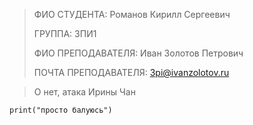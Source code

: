 > ФИО СТУДЕНТА: Романов Кирилл Сергеевич
>
> ГРУППА: 3ПИ1
>
> ФИО ПРЕПОДАВАТЕЛЯ: Иван Золотов Петрович
>
> ПОЧТА ПРЕПОДАВАТЕЛЯ: 3pi@ivanzolotov.ru

>О нет, атака Ирины Чан

    print("просто балуюсь") 